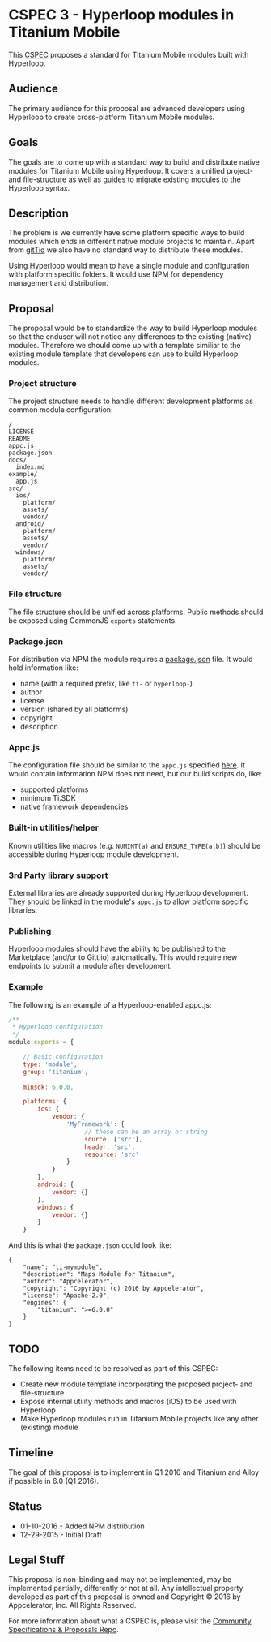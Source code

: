 # CSPEC 3 - Hyperloop modules in Titanium Mobile

This [CSPEC](https://github.com/appcelerator/cspec) proposes a standard for Titanium Mobile modules built with Hyperloop.

## Audience

The primary audience for this proposal are advanced developers using Hyperloop to create cross-platform Titanium Mobile modules.

## Goals

The goals are to come up with a standard way to build and distribute native modules for Titanium Mobile using Hyperloop. It covers a unified project- and file-structure as well as guides to migrate existing modules to the Hyperloop syntax.

## Description

The problem is we currently have some platform specific ways to build modules which ends in different native module projects to maintain. Apart from [gitTio](http://gitt.io) we also have no standard way to distribute these modules.

Using Hyperloop would mean to have a single module and configuration with platform specific folders. It would use NPM for dependency management and distribution.

## Proposal

The proposal would be to standardize the way to build Hyperloop modules so that the enduser will not notice any differences to the existing (native) modules. Therefore we should come up with a template similiar to the existing module template that developers can use to build Hyperloop modules.

### Project structure

The project structure needs to handle different development platforms as common module configuration:

```
/
LICENSE
README
appc.js
package.json
docs/
  index.md
example/
  app.js
src/
  ios/
    platform/
    assets/
    vendor/
  android/
    platform/
    assets/
    vendor/
  windows/
    platform/
    assets/
    vendor/
```

### File structure

The file structure should be unified across platforms. Public methods should be exposed using CommonJS `exports` statements.

### Package.json

For distribution via NPM the module requires a [package.json](https://docs.npmjs.com/files/package.json) file. It would hold information like:

- name (with a required prefix, like `ti-` or `hyperloop-`)
- author
- license
- version (shared by all platforms)
- copyright
- description

### Appc.js

The configuration file should be similar to the `appc.js` specified [here](https://github.com/appcelerator/cspec-appc-appc.js). It would contain information NPM does not need, but our build scripts do, like:

- supported platforms
- minimum Ti.SDK
- native framework dependencies

### Built-in utilities/helper

Known utilities like macros (e.g. `NUMINT(a)` and `ENSURE_TYPE(a,b)`) should be accessible during Hyperloop module development.

### 3rd Party library support 

External libraries are already supported during Hyperloop development. They should be linked in the module's `appc.js` to allow platform specific libraries.

### Publishing

Hyperloop modules should have the ability to be published to the Marketplace (and/or to Gitt.io) automatically. This would require new endpoints to submit a module after development.

### Example

The following is an example of a Hyperloop-enabled appc.js:

```javascript
/**
 * Hyperloop configuration
 */
module.exports = {

    // Basic configuration
    type: 'module',
    group: 'titanium',
    
    minsdk: 6.0.0,

    platforms: {
        ios: {
            vendor: {
                'MyFramework': {
                     // these can be an array or string
                     source: ['src'],
                     header: 'src',
                     resource: 'src'
                }
            }
        },
        android: {
            vendor: {}
        },
        windows: {
            vendor: {}
        }
    }

```

And this is what the `package.json` could look like:

```
{
    "name": "ti-mymodule",
    "description": "Maps Module for Titanium",
    "author": "Appcelerator",
    "copyright": "Copyright (c) 2016 by Appcelerator",
    "license": "Apache-2.0",
    "engines": {
        "titanium": ">=6.0.0"
    }
}
```

## TODO

The following items need to be resolved as part of this CSPEC:

- Create new module template incorporating the proposed project- and file-structure
- Expose internal utility methods and macros (iOS) to be used with Hyperloop
- Make Hyperloop modules run in Titanium Mobile projects like any other (existing) module

## Timeline

The goal of this proposal is to implement in Q1 2016 and Titanium and Alloy if possible in 6.0 (Q1 2016).

## Status

- 01-10-2016 - Added NPM distribution
- 12-29-2015 - Initial Draft

## Legal Stuff

This proposal is non-binding and may not be implemented, may be implemented partially, differently or not at all. Any intellectual property developed as part of this proposal is owned and Copyright &copy; 2016 by Appcelerator, Inc. All Rights Reserved.

For more information about what a CSPEC is, please visit the [Community Specifications & Proposals Repo](https://github.com/appcelerator/cspec).
